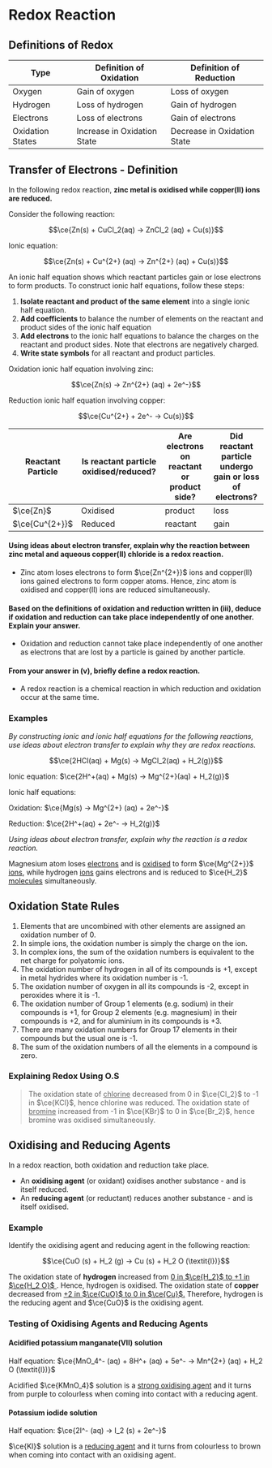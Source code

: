 # Redox Reaction

## Definitions of Redox

| Type             | Definition of Oxidation     | Definition of Reduction     |
|------------------|-----------------------------|-----------------------------|
| Oxygen           | Gain of oxygen              | Loss of oxygen              |
| Hydrogen         | Loss of hydrogen            | Gain of hydrogen            |
| Electrons        | Loss of electrons           | Gain of electrons           |
| Oxidation States | Increase in Oxidation State | Decrease in Oxidation State |

## Transfer of Electrons - Definition

In the following redox reaction, __zinc metal is oxidised while copper(II) ions are reduced.__

Consider the following reaction:

$$\ce{Zn(s) + CuCl_2(aq) -> ZnCl_2 (aq) + Cu(s)}$$

Ionic equation:

$$\ce{Zn(s) + Cu^{2+} (aq) -> Zn^{2+} (aq) + Cu(s)}$$

An ionic half equation shows which reactant particles gain or lose electrons to form products. To construct ionic half equations, follow these steps:

1. __Isolate reactant and product of the same element__ into a single ionic half equation.
2. __Add coefficients__ to balance the number of elements on the reactant and product sides of the ionic half equation
3. __Add electrons__ to the ionic half equations to balance the charges on the reactant and product sides. Note that electrons are negatively charged.
4. __Write state symbols__ for all reactant and product particles.

Oxidation ionic half equation involving zinc:

$$\ce{Zn(s) -> Zn^{2+} (aq) + 2e^-}$$

Reduction ionic half equation involving copper:

$$\ce{Cu^{2+} + 2e^- -> Cu(s)}$$

| Reactant Particle | Is reactant particle oxidised/reduced? | Are electrons on reactant or product side? | Did reactant particle undergo gain or loss of electrons? |
|-------------------|----------------------------------------|--------------------------------------------|----------------------------------------------------------|
| $\ce{Zn}$         | Oxidised                               | product                                    | loss                                                     |
| $\ce{Cu^{2+}}$    | Reduced                                | reactant                                   | gain                                                     |

#### Using ideas about electron transfer, explain why the reaction between zinc metal and aqueous copper(II) chloride is a redox reaction.
    
- Zinc atom loses electrons to form $\ce{Zn^{2+}}$ ions and copper(II) ions gained electrons to form copper atoms. Hence, zinc atom is oxidised and copper(II) ions are reduced simultaneously.

#### Based on the definitions of oxidation and reduction written in (iii), deduce if oxidation and reduction can take place independently of one another. Explain your answer.

- Oxidation and reduction cannot take place independently of one another as electrons that are lost by a particle is gained by another particle.

#### From your answer in (v), briefly define a redox reaction.

- A redox reaction is a chemical reaction in which reduction and oxidation occur at the same time.

### Examples

_By constructing ionic and ionic half equations for the following reactions, use ideas about electron transfer to explain why they are redox reactions._

$$\ce{2HCl(aq) + Mg(s) -> MgCl_2(aq) + H_2(g)}$$

Ionic equation: $\ce{2H^+(aq) + Mg(s) -> Mg^{2+}(aq) + H_2(g)}$

Ionic half equations:

Oxidation: $\ce{Mg(s) -> Mg^{2+} (aq) + 2e^-}$

Reduction: $\ce{2H^+(aq) + 2e^- -> H_2(g)}$

*Using ideas about electron transfer, explain why the reaction is a redox reaction.*

Magnesium atom loses <ins>electrons</ins> and is <ins>oxidised</ins> to form $\ce{Mg^{2+}}$ <ins>ions</ins>, while hydrogen <ins>ions</ins> gains electrons and is reduced to $\ce{H_2}$ <ins>molecules</ins> simultaneously.

## Oxidation State Rules

1. Elements that are uncombined with other elements are assigned an oxidation number of 0.
2. In simple ions, the oxidation number is simply the charge on the ion.
3. In complex ions, the sum of the oxidation numbers is equivalent to the net charge for polyatomic ions.
4. The oxidation number of hydrogen in all of its compounds is +1, except in metal hydrides where its oxidation number is -1.
5. The oxidation number of oxygen in all its compounds is -2, except in peroxides where it is -1.
6. The oxidation number of Group 1 elements (e.g. sodium) in their compounds is +1, for Group 2 elements (e.g. magnesium) in their compounds is +2, and for aluminium in its compounds is +3.
7. There are many oxidation numbers for Group 17 elements in their compounds but the usual one is -1.
8. The sum of the oxidation numbers of all the elements in a compound is zero.

### Explaining Redox Using O.S

> The oxidation state of <ins>chlorine</ins> decreased from 0 in $\ce{Cl_2}$ to -1 in $\ce{KCl}$, hence chlorine was reduced. The oxidation state of <ins>bromine</ins> increased from -1 in $\ce{KBr}$ to 0 in $\ce{Br_2}$, hence bromine was oxidised simultaneously.

## Oxidising and Reducing Agents

In a redox reaction, both oxidation and reduction take place.
- An __oxidising agent__ (or oxidant) oxidises another substance - and is itself reduced.
- An __reducing agent__ (or reductant) reduces another substance - and is itself oxidised.

### Example

Identify the oxidising agent and reducing agent in the following reaction:

$$\ce{CuO (s) + H_2 (g) -> Cu (s) + H_2 O (\textit{l})}$$

The oxidation state of __hydrogen__ increased from <ins>0 in $\ce{H_2}$ to +1 in $\ce{H_2 O}$ </ins>. Hence, hydrogen is oxidised. The oxidation state of __copper__ decreased from <ins>+2 in $\ce{CuO}$ to 0 in $\ce{Cu}$.</ins> Therefore, hydrogen is the reducing agent and $\ce{CuO}$ is the oxidising agent.

### Testing of Oxidising Agents and Reducing Agents

#### Acidified potassium manganate(VII) solution

Half equation: $\ce{MnO_4^- (aq) + 8H^+ (aq) + 5e^- -> Mn^{2+} (aq) + H_2 O (\textit{l})}$

Acidified $\ce{KMnO_4}$ solution is a <ins>strong oxidising agent</ins> and it turns from purple to colourless when coming into contact with a reducing agent.

#### Potassium iodide solution

Half equation: $\ce{2I^- (aq) -> I_2 (s) + 2e^-}$

$\ce{KI}$ solution is a <ins>reducing agent</ins> and it turns from colourless to brown when coming into contact with an oxidising agent.

